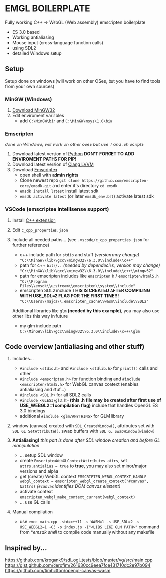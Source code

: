 # EMGL BOILERPLATE #

Fully working C++ -> WebGL (Web assembly) emscripten boilerplate 
- ES 3.0 based
- Working antialiasing
- Mouse input (cross-language function calls)
- using SDL2
- detailed Windows setup


## Setup ##

Setup done on windows (will work on other OSes, but you have to find tools from your own sources)

### MinGW (Windows) ###

1. [Download MinGW32](https://sourceforge.net/projects/mingw/)
2. Edit enviroment variables
    - add `C:\MinGW\bin` and `C:\MinGW\msys\1.0\bin`

### Emscripten ###

*done on Windows, will work on other oses but use ./ and .sh scripts*

1. Download latest version of [Python](https://www.python.org/) **DON'T FORGET TO ADD ENVIROMENT PATHS FOR PIP!**
2. Download latest version of [Clang LVVM](https://releases.llvm.org/download.html)
3. Download [Emscripten](https://emscripten.org/docs/getting_started/downloads.html#installation-instructions)
    - open shell with **admin rights**
    - Clone newest repo `git clone https://github.com/emscripten-core/emsdk.git` and enter it's directory `cd emsdk`
    - `emsdk install latest` install latest sdk
    - `emsdk activate latest` (or later `emsdk_env.bat`) activate latest sdk 

### VSCode (emscripten intellisense support) ###

1. Install [C++ extension](https://marketplace.visualstudio.com/items?itemName=ms-vscode.cpptools)
2. Edit `c_cpp_properties.json`
3. Include all needed paths... (see `.vscode/c_cpp_properties.json` for further reference)
    - c++ include path for `stdio` and stuff *(version may change)* `"C:\\MinGW\\lib\\gcc\\mingw32\\6.3.0\\include\\c++"`
    - path for c++ `bits/..` *(needed by dependecies, version may change)* `"C:\\MinGW\\lib\\gcc\\mingw32\\6.3.0\\include\\c++\\mingw32"`
    - path for emscripten includes like `emscripten.h` / `emscripten/html5.h` `"C:\\Program Files\\emsdk\\upstream\\emscripten\\system\\include"`
    - emscripten SDL2 include  **THIS IS CREATED AFTER COMPILING WITH USE_SDL=2 FLAG FOR THE FIRST TIME!!!** `"C:\\Users\\majda\\.emscripten_cache\\wasm\\include\\SDL2"`
    
    Additional libraries like `glm` **(needed by this example)**, you may also use other libs this way in future
    - my glm include path `C:\\MinGW\\lib\\gcc\\mingw32\\6.3.0\\include\\c++\\glm`

## Code overview (antialiasing and other stuff) ## 

1. Includes...
    - `#include <stdio.h>` and `#include <stdlib.h>` for `printf()` calls and other
    - `#include <emscripten.h>` for function binding and `#include <emscripten/html5.h>` for WebGL canvas context (enables antialiasing and stuf...)
    - `#include <SDL.h>` for all SDL2 calls
    - `#include <GLES3/gl3.h>` **(this .h file may be created after first use of USE_WEBGL2=1 compilation flag)** include that handles OpenGL ES 3.0 bindings
    - additional `#include <glm/ANYTHING>` for GLM library

2. window (canvas) created with `SDL_CreateWindow()`, attributes set with `SDL_GL_SetAttribute()`, swap buffers with `SDL_GL_SwapWindow(window)`
3. **Antialiasing!** *this part is done after SDL window creation and before GL manipulation*
    - ... setup SDL window 
    - create `EmscriptenWebGLContextAttributes attrs`, set `attrs.antialias = true` to **true**, you may also set minor/major versions and alpha
    - get (create) WebGL context `EMSCRIPTEN_WEBGL_CONTEXT_HANDLE webgl_context = emscripten_webgl_create_context("#canvas", &attrs)` *(`#canvas` identifies DOM canvas element)*
    - activate context `emscripten_webgl_make_context_current(webgl_context)`
    - ... use GL calls

4. Manual compilation
    - use `emcc main.cpp -std=c++11 -s WASM=1 -s USE_SDL=2 -s USE_WEBGL2=1 -O3 -o index.js -I"<LIBS LIKE GLM PATH>"` command from **emsdk shell* to compile code manually without any makefile


## Inspired by... ##
https://github.com/krogank9/sdl_ogl_tests/blob/master/vg/src/main.cpp
https://gist.github.com/derofim/261630cc9eea7fce431710dc2e97b094
https://github.com/timhutton/opengl-canvas-wasm
